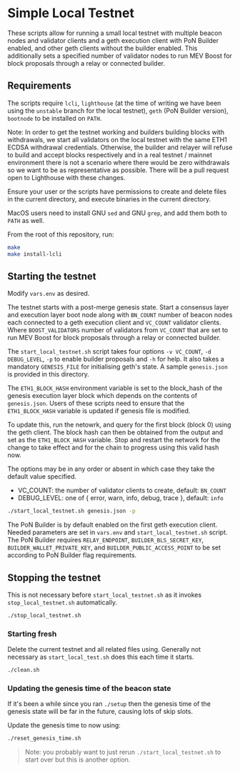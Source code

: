 # Simple Local Testnet

These scripts allow for running a small local testnet with multiple beacon nodes and validator clients and a geth execution client with PoN Builder enabled, and other geth clients without the builder enabled.
This additionally sets a specified number of validator nodes to run MEV Boost for block proposals through a relay or connected builder.

## Requirements

The scripts require `lcli`, `lighthouse` (at the time of writing we have been using the `unstable` branch for the local testnet), `geth` (PoN Builder version), `bootnode` to be installed on `PATH`.

Note: In order to get the testnet working and builders building blocks with withdrawals, we start all validators on the local testnet with the same ETH1 ECDSA withdrawal credentials. Otherwise, the builder and relayer will refuse to build and accept blocks respectively and in a real testnet / mainnet environment there is not a scenario where there would be zero withdrawals so we want to be as representative as possible. There will be a pull request open to Lighthouse with these changes.

Ensure your user or the scripts have permissions to create and delete files in the current directory, and execute binaries in the current directory.

MacOS users need to install GNU `sed` and GNU `grep`, and add them both to `PATH` as well.

From the
root of this repository, run:

```bash
make
make install-lcli
```

## Starting the testnet

Modify `vars.env` as desired.

The testnet starts with a post-merge genesis state. 
Start a consensus layer and execution layer boot node along with `BN_COUNT`
number of beacon nodes each connected to a geth execution client and `VC_COUNT` validator clients. Where `BOOST_VALIDATORS` number of validators from `VC_COUNT` that are set to run MEV Boost for block proposals through a relay or connected builder.

The `start_local_testnet.sh` script takes four options `-v VC_COUNT`, `-d DEBUG_LEVEL`, `-p` to enable builder proposals and `-h` for help. It also takes a mandatory `GENESIS_FILE` for initialising geth's state.
A sample `genesis.json` is provided in this directory.

The `ETH1_BLOCK_HASH` environment variable is set to the block_hash of the genesis execution layer block which depends on the contents of `genesis.json`. Users of these scripts need to ensure that the `ETH1_BLOCK_HASH` variable is updated if genesis file is modified.

To update this, run the netowrk, and query for the first block (block 0) using the geth client. The block hash can then be obtained from the output and set as the `ETH1_BLOCK_HASH` variable. Stop and restart the network for the change to take effect and for the chain to progress using this valid hash now.

The options may be in any order or absent in which case they take the default value specified.
- VC_COUNT: the number of validator clients to create, default: `BN_COUNT`
- DEBUG_LEVEL: one of { error, warn, info, debug, trace }, default: `info`



```bash
./start_local_testnet.sh genesis.json -p
```

The PoN Builder is by default enabled on the first geth execution client. Needed parameters are set in `vars.env` and `start_local_testnet.sh` script. The PoN Builder requires `RELAY_ENDPOINT`, `BUILDER_BLS_SECRET_KEY`, `BUILDER_WALLET_PRIVATE_KEY`, and `BUILDER_PUBLIC_ACCESS_POINT` to be set according to PoN Builder flag requirements.

## Stopping the testnet

This is not necessary before `start_local_testnet.sh` as it invokes `stop_local_testnet.sh` automatically.
```bash
./stop_local_testnet.sh
```

### Starting fresh

Delete the current testnet and all related files using. Generally not necessary as `start_local_test.sh` does this each time it starts.

```bash
./clean.sh
```

### Updating the genesis time of the beacon state

If it's been a while since you ran `./setup` then the genesis time of the
genesis state will be far in the future, causing lots of skip slots.

Update the genesis time to now using:

```bash
./reset_genesis_time.sh
```

> Note: you probably want to just rerun `./start_local_testnet.sh` to start over
> but this is another option.
